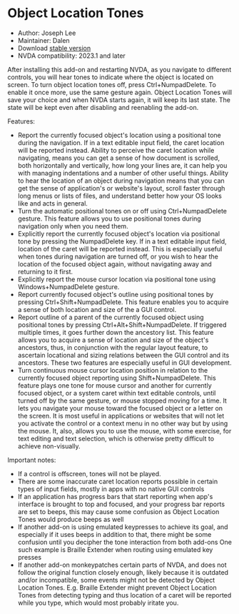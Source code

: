 # Object Location Tones

* Author: Joseph Lee
* Maintainer: Dalen
* Download [stable version][1]
* NVDA compatibility: 2023.1 and later

After installing this add-on and restarting NVDA, as you navigate to different controls, you will hear tones to indicate where the object is located on screen. To turn object location tones off, press Ctrl+NumpadDelete. To enable it once more, use the same gesture again. Object Location Tones will save your choice and when NVDA starts again, it will keep its last state. The state will be kept even after disabling and reenabling the add-on.

Features:

* Report the currently focused object's location using a positional tone during the navigation. If in a text editable input field, the caret location will be reported instead. Ability to perceive the caret location while navigating, means you can get a sense of how document is scrolled, both horizontally and vertically, how long your lines are, it can help you with managing indentations and a number of other useful things. Ability to hear the location of an object during navigation means that you can get the sense of application's or website's layout, scroll faster through long menus or lists of files, and understand better how your OS looks like and acts in general.
* Turn the automatic positional tones on or off using Ctrl+NumpadDelete gesture. This feature allows you to use positional tones during navigation only when you need them.
* Explicitly report the currently focused object's location via positional tone by pressing the NumpadDelete key. If in a text editable input field, location of the caret will be reported instead. This is especially useful when tones during navigation are turned off, or you wish to hear the location of the focused object again, without navigating away and returning to it first.
* Explicitly report the mouse cursor location via positional tone using Windows+NumpadDelete gesture.
* Report currently focused object's outline using positional tones by pressing Ctrl+Shift+NumpadDelete. This feature enables you to acquire a sense of both location and size of the a GUI control.
* Report outline of a parent of the currently focused object using positional tones by pressing Ctrl+Alt+Shift+NumpadDelete. If triggered multiple times, it goes further down the ancestory list. This feature allows you to acquire a sense of location and size of the object's ancestors, thus, in conjunction with the regular layout feature, to ascertain locational and sizing relations between the GUI control and its ancestors. These two features are especially useful in GUI development.
* Turn continuous mouse cursor location position in relation to the currently focused object reporting using Shift+NumpadDelete. This feature plays one tone for mouse cursor and another for currently focused object, or a system caret within text editable controls, until turned off by the same gesture, or mouse stopped moving for a time. It lets you navigate your mouse toward the focused object or a letter on the screen. It is most useful in applications or websites that will not let you activate the control or a context menu in no other way but by using the mouse. It, also, allows you to use the mouse, with some exercise, for text editing and text selection, which is otherwise pretty difficult to achieve non-visually.

Important notes:

* If a control is offscreen, tones will not be played.
* There are some inaccurate caret location reports possible in certain types of input fields, mostly in apps with no native GUI controls
* If an application has progress bars that start reporting when app's interface is brought to top and focused, and your progress bar reports are set to beeps, this may cause some confusion as Object Location Tones would produce beeps as well
* If another add-on is using emulated keypresses to achieve its goal, and
  especially if it uses beeps in addition to that, there might be some confusion until you decipher the tone interaction from both add-ons
  One such example is Braille Extender when routing using emulated key presses
* If another add-on monkeypatches certain parts of NVDA, and does not follow the original function closely enough,
  likely because it is outdated and/or incompatible, some events might not be detected by Object Location Tones.
  E.g. Braille Extender might prevent Object Location Tones from detecting typing and thus
  location of a caret will be reported while you type, which would most probably iritate you.

[1]: https://github.com/dbernaca/objLocationTones/releases/24.06.0
